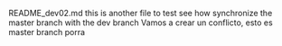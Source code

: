README_dev02.md this is another file to test see how synchronize the master branch with the dev branch
Vamos a crear un conflicto, esto es master branch porra
